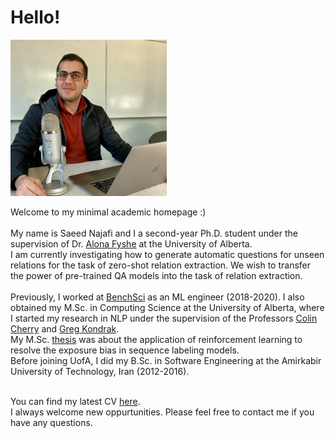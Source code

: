 # Hello!

<img src="./my_pic.jpg" width="250" height="250">

Welcome to my minimal academic homepage :)
<br> <br>
My name is Saeed Najafi and I a second-year Ph.D. student under the supervision of Dr. [Alona Fyshe](https://webdocs.cs.ualberta.ca/~alona/) at the University of Alberta.
<br>
I am currently investigating how to generate automatic questions for unseen relations for the task of zero-shot relation extraction. We wish to transfer the power of pre-trained QA models into the task of relation extraction.
<br> <br>
Previously, I worked at [BenchSci](https://www.benchsci.com/) as an ML engineer (2018-2020).
I also obtained my M.Sc. in Computing Science at the University of Alberta, where I started my
research in NLP under the supervision of the Professors [Colin Cherry](https://sites.google.com/site/colinacherry/) and [Greg Kondrak](https://webdocs.cs.ualberta.ca/~kondrak/).
<br> My M.Sc. [thesis](https://github.com/SaeedNajafi/ac-tagger/blob/master/saeed-thesis-tosubmit.pdf) was about the application of reinforcement learning to resolve the exposure bias in sequence labeling models.
<br>
Before joining UofA, I did my B.Sc. in Software Engineering at the Amirkabir University of Technology, Iran (2012-2016).
<br> <br>

You can find my latest CV [here](https://github.com/SaeedNajafi/saeednajafi.github.io/blob/master/cv.pdf).
<br>
I always welcome new oppurtunities. Please feel free to contact me if you have any questions.
